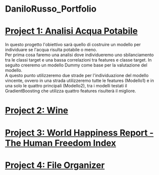 # DaniloRusso_Portfolio

# [Project 1: Analisi Acqua Potabile](https://github.com/danilorusso08/Analisi_Acqua_Potabile)
In questo progetto l'obiettivo sarà quello di costruire un modello per individuare se l'acqua risulta potabile o meno.<br>
Per prima cosa faremo una analisi dove individueremo uno sbilanciamento tra le classi target e una bassa correlazioni tra features e classe target. In seguito creeremo un modello Dummy come base per la valutazione del modello.<br>
A questo punto utilizzeremo due strade per l'individuazione del modello vincente, ovvero in una strada utilizzeremo tutte le features (Modello1) e in una solo le quattro principali (Modello2), tra i modelli testati il GradientBoosting che utilizza quattro features risulterà il migliore.

# [Project 2: Wine](https://github.com/danilorusso08/Wine)

# [Project 3: World Happiness Report - The Human Freedom Index](https://github.com/danilorusso08/World_Happiness__Freedom/blob/main/DaniloRussoDataVis.ipynb)

# [Project 4: File Organizer](https://github.com/danilorusso08/File_Organizer)
